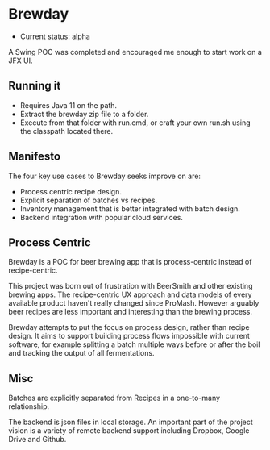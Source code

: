 Brewday
=======
 * Current status: alpha
 
A Swing POC was completed and encouraged me enough to start work on a JFX UI.

Running it
----------
* Requires Java 11 on the path.
* Extract the brewday zip file to a folder.
* Execute from that folder with run.cmd, or craft your own run.sh using the 
classpath located there.

Manifesto
---------
The four key use cases to Brewday seeks improve on are:
 * Process centric recipe design.
 * Explicit separation of batches vs recipes.
 * Inventory management that is better integrated with batch design.
 * Backend integration with popular cloud services.

Process Centric
---------------
Brewday is a POC for beer brewing app that is process-centric instead of 
recipe-centric.

This project was born out of frustration with BeerSmith and other existing 
brewing apps. The recipe-centric UX approach and data models of every 
available product haven't really changed since ProMash. However arguably beer 
recipes are less important and interesting than the brewing process.

Brewday attempts to put the focus on process design, rather than recipe design. 
It aims to support building process flows impossible with current software, for
example splitting a batch multiple ways before or after the boil and tracking 
the output of all fermentations.

Misc
----
Batches are explicitly separated from Recipes in a one-to-many relationship.

The backend is json files in local storage. An important part of the project 
vision is a variety of remote backend support including Dropbox, Google Drive 
and Github.
